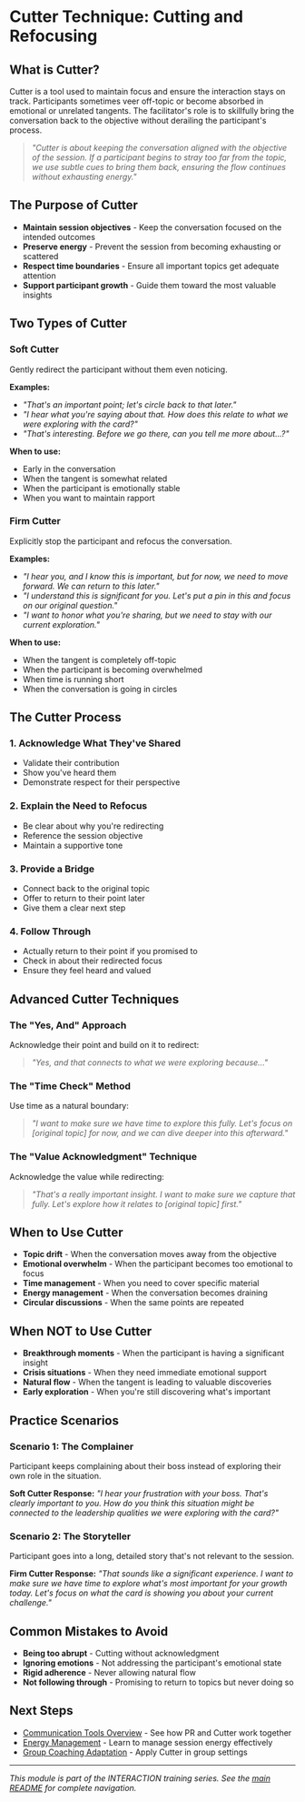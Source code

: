 # Cutter Technique: Cutting and Refocusing

## What is Cutter?

Cutter is a tool used to maintain focus and ensure the interaction stays on track. Participants sometimes veer off-topic or become absorbed in emotional or unrelated tangents. The facilitator's role is to skillfully bring the conversation back to the objective without derailing the participant's process.

> *"Cutter is about keeping the conversation aligned with the objective of the session. If a participant begins to stray too far from the topic, we use subtle cues to bring them back, ensuring the flow continues without exhausting energy."*

## The Purpose of Cutter

- **Maintain session objectives** - Keep the conversation focused on the intended outcomes
- **Preserve energy** - Prevent the session from becoming exhausting or scattered
- **Respect time boundaries** - Ensure all important topics get adequate attention
- **Support participant growth** - Guide them toward the most valuable insights

## Two Types of Cutter

### Soft Cutter
Gently redirect the participant without them even noticing.

**Examples:**
- *"That's an important point; let's circle back to that later."*
- *"I hear what you're saying about that. How does this relate to what we were exploring with the card?"*
- *"That's interesting. Before we go there, can you tell me more about...?"*

**When to use:**
- Early in the conversation
- When the tangent is somewhat related
- When the participant is emotionally stable
- When you want to maintain rapport

### Firm Cutter
Explicitly stop the participant and refocus the conversation.

**Examples:**
- *"I hear you, and I know this is important, but for now, we need to move forward. We can return to this later."*
- *"I understand this is significant for you. Let's put a pin in this and focus on our original question."*
- *"I want to honor what you're sharing, but we need to stay with our current exploration."*

**When to use:**
- When the tangent is completely off-topic
- When the participant is becoming overwhelmed
- When time is running short
- When the conversation is going in circles

## The Cutter Process

### 1. Acknowledge What They've Shared
- Validate their contribution
- Show you've heard them
- Demonstrate respect for their perspective

### 2. Explain the Need to Refocus
- Be clear about why you're redirecting
- Reference the session objective
- Maintain a supportive tone

### 3. Provide a Bridge
- Connect back to the original topic
- Offer to return to their point later
- Give them a clear next step

### 4. Follow Through
- Actually return to their point if you promised to
- Check in about their redirected focus
- Ensure they feel heard and valued

## Advanced Cutter Techniques

### The "Yes, And" Approach
Acknowledge their point and build on it to redirect:
> *"Yes, and that connects to what we were exploring because..."*

### The "Time Check" Method
Use time as a natural boundary:
> *"I want to make sure we have time to explore this fully. Let's focus on [original topic] for now, and we can dive deeper into this afterward."*

### The "Value Acknowledgment" Technique
Acknowledge the value while redirecting:
> *"That's a really important insight. I want to make sure we capture that fully. Let's explore how it relates to [original topic] first."*

## When to Use Cutter

- **Topic drift** - When the conversation moves away from the objective
- **Emotional overwhelm** - When the participant becomes too emotional to focus
- **Time management** - When you need to cover specific material
- **Energy management** - When the conversation becomes draining
- **Circular discussions** - When the same points are repeated

## When NOT to Use Cutter

- **Breakthrough moments** - When the participant is having a significant insight
- **Crisis situations** - When they need immediate emotional support
- **Natural flow** - When the tangent is leading to valuable discoveries
- **Early exploration** - When you're still discovering what's important

## Practice Scenarios

### Scenario 1: The Complainer
Participant keeps complaining about their boss instead of exploring their own role in the situation.

**Soft Cutter Response:**
*"I hear your frustration with your boss. That's clearly important to you. How do you think this situation might be connected to the leadership qualities we were exploring with the card?"*

### Scenario 2: The Storyteller
Participant goes into a long, detailed story that's not relevant to the session.

**Firm Cutter Response:**
*"That sounds like a significant experience. I want to make sure we have time to explore what's most important for your growth today. Let's focus on what the card is showing you about your current challenge."*

## Common Mistakes to Avoid

- **Being too abrupt** - Cutting without acknowledgment
- **Ignoring emotions** - Not addressing the participant's emotional state
- **Rigid adherence** - Never allowing natural flow
- **Not following through** - Promising to return to topics but never doing so

## Next Steps

- [Communication Tools Overview](Communication_Tools_Overview.md) - See how PR and Cutter work together
- [Energy Management](../03_Interaction_Dynamics/Energy_Management.md) - Learn to manage session energy effectively
- [Group Coaching Adaptation](../04_Practical_Application/Group_Coaching_Adaptation.md) - Apply Cutter in group settings

---

*This module is part of the INTERACTION training series. See the [main README](../README.md) for complete navigation.*
